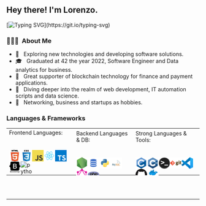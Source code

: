 <h2> Hey there! I'm Lorenzo.</h2>

[![Typing SVG](https://readme-typing-svg.herokuapp.com?font=Robot-Bold&size=35&color=FFFFFF&center=true&vCenter=true&width=900&height=45&lines=Startup;Software+Engineer;Blockchain+Enthusiast;)](https://git.io/typing-svg)
<h3> 👨🏻‍💻 &nbsp;About Me </h3>

- 🤔 &nbsp; Exploring new technologies and developing software solutions.
- 🎓 &nbsp; Graduated at 42 the year 2022, Software Engineer and Data analytics for business.
- 💼 &nbsp; Great supporter of blockchain technology for finance and payment applications.
- 💭 &nbsp; Diving deeper into the realm of web development, IT automation scripts and data science.
- 🍭 &nbsp; Networking, business and startups as hobbies.

### Languages & Frameworks
<table>
  <tr>
    <td>
Frontend Languages: <br><br>
<img align="left" style="position: relative; top: 20px;"alt="HTML5" width="30px" src="https://raw.githubusercontent.com/github/explore/80688e429a7d4ef2fca1e82350fe8e3517d3494d/topics/html/html.png" />
<img align="left" style="position: relative; top: 20px;"alt="CSS3" width="30px" src="https://raw.githubusercontent.com/github/explore/80688e429a7d4ef2fca1e82350fe8e3517d3494d/topics/css/css.png" />
<img align="left" style="position: relative; top: 20px;"alt="JavaScript" width="30px" src="https://raw.githubusercontent.com/github/explore/80688e429a7d4ef2fca1e82350fe8e3517d3494d/topics/javascript/javascript.png" />
<img align="left" style="position: relative; top: 20px;"alt="React" width="30px" src="https://raw.githubusercontent.com/github/explore/80688e429a7d4ef2fca1e82350fe8e3517d3494d/topics/react/react.png" />
<img align="left" style="position: relative; top: 20px;"alt="python" width="30px" src="https://raw.githubusercontent.com/github/explore/80688e429a7d4ef2fca1e82350fe8e3517d3494d/topics/typescript/typescript.png" />
<img align="left" style="position: relative; top: 20px;"alt="python" width="30px" src="https://raw.githubusercontent.com/devicons/devicon/master/icons/bootstrap/bootstrap-plain-wordmark.svg" />
<img align="left" style="position: relative; top: 20px;"alt="python" width="30px" src="https://www.vectorlogo.zone/logos/firebase/firebase-icon.svg" />
<br><br>
    </td>
    <td>
Backend Languages & DB: <br><br>
<img align="left" style="position: relative; top: 20px;"alt="Node.js" width="30px" src="https://raw.githubusercontent.com/github/explore/80688e429a7d4ef2fca1e82350fe8e3517d3494d/topics/nodejs/nodejs.png" />
<img align="left" style="position: relative; top: 20px;"alt="SQL" width="30px" src="https://raw.githubusercontent.com/github/explore/80688e429a7d4ef2fca1e82350fe8e3517d3494d/topics/sql/sql.png" />
<img align="left" style="position: relative; top: 20px;"alt="terminal" width="30px" src="https://raw.githubusercontent.com/github/explore/80688e429a7d4ef2fca1e82350fe8e3517d3494d/topics/python/python.png" />
<img align="left" style="position: relative; top: 20px;"alt="MySQL" width="30px" src="https://raw.githubusercontent.com/github/explore/80688e429a7d4ef2fca1e82350fe8e3517d3494d/topics/mysql/mysql.png" />
<img align="left" style="position: relative; top: 20px;"alt="GraphQL" width="30px" src="https://raw.githubusercontent.com/github/explore/80688e429a7d4ef2fca1e82350fe8e3517d3494d/topics/graphql/graphql.png" />
<img align="left" style="position: relative; top: 20px;"alt="python" width="30px" src="https://raw.githubusercontent.com/github/explore/80688e429a7d4ef2fca1e82350fe8e3517d3494d/topics/php/php.png" />
<br><br>
    </td>
    <td>
Strong Languages & Tools: <br><br>
<img align="left" style="position: relative; top: 20px;"alt="python" width="30px" src="https://raw.githubusercontent.com/devicons/devicon/master/icons/c/c-original.svg" />
<img align="left" style="position: relative; top: 20px;"alt="python" width="30px" src="https://raw.githubusercontent.com/github/explore/80688e429a7d4ef2fca1e82350fe8e3517d3494d/topics/cpp/cpp.png" />
<img align="left" style="position: relative; top: 20px;"alt="github" width="30px" src="https://raw.githubusercontent.com/github/explore/80688e429a7d4ef2fca1e82350fe8e3517d3494d/topics/terminal/terminal.png" />
<img align="left" style="position: relative; top: 20px;"alt="Git" width="30px" src="https://raw.githubusercontent.com/github/explore/80688e429a7d4ef2fca1e82350fe8e3517d3494d/topics/git/git.png" />
<img align="left" style="position: relative; top: 20px;"alt="Visual Studio Code" width="30px" src="https://raw.githubusercontent.com/github/explore/80688e429a7d4ef2fca1e82350fe8e3517d3494d/topics/visual-studio-code/visual-studio-code.png" />
<img align="left" style="position: relative; top: 20px;"alt="GitHub" width="30px" src="https://raw.githubusercontent.com/github/explore/78df643247d429f6cc873026c0622819ad797942/topics/github/github.png" />
<img align="left" style="position: relative; top: 20px;"alt="GitHub" width="30px" src="https://raw.githubusercontent.com/github/explore/78df643247d429f6cc873026c0622819ad797942/topics/docker/docker.png" />
<br><br>
    </td>
  </tr>
  </table>
<br>
<br>
<hr>

